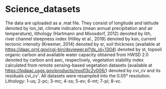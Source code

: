 # Science_datasets
The data are uploaded as a .mat file. They consist of longitude and latitude denoted by lon_lat, climate indicators (mean annual precipitation and air temperature), lithology (Hartmann and Moosdorf, 2012) denoted by lith, river channel steepness index (Hilley et al., 2019) denoted by ksn, current tectonic intensity (Kreemer, 2014) denoted by sr, soil thickness (available at https://daac.ornl.gov/cgi-bin/dsviewer.pl?ds_id=1304) denoted by st, topsoil organic carbon and available water capacity obtained from HWSD 2.0 denoted by carbon and awc, respectively, vegetation stability index calculated from remote sensing-based vegetation datasets (available at https://lpdaac.usgs.gov/products/mod13c2v006/) denoted by cvi_cv and its residuals cvi_cv'. All datasets were resampled into the 0.05° resolution. 
Lithology: 1-us; 2-pc; 3-mc; 4-ss; 5-ev; 6-mt; 7-pl; 8-vc.
